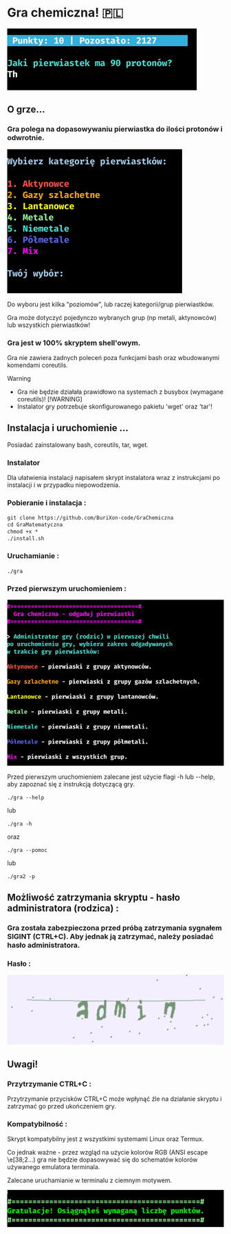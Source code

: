 # Gra chemiczna! 🇵🇱
![Gra](/gra2.png)

## O grze...

### Gra polega na dopasowywaniu pierwiastka do ilości protonów i odwrotnie.
![Gra](/gra1.png)

Do wyboru jest kilka "poziomów", lub raczej kategorii/grup pierwiastków.

Gra może dotyczyć pojedynczo wybranych grup (np metali, aktynowców) lub wszystkich pierwiastków!

### Gra jest w 100% skryptem shell'owym.

Gra nie zawiera żadnych poleceń poza funkcjami bash oraz wbudowanymi komendami coreutils.

> [!WARNING]
> - Gra nie będzie działała prawidłowo na systemach z busybox (wymagane coreutils)!
> [!WARNING]
> - Instalator gry potrzebuje skonfigurowanego pakietu 'wget' oraz 'tar'! 

## Instalacja i uruchomienie ...

Posiadać zainstalowany bash, coreutils, tar, wget.

### Instalator

Dla ułatwienia instalacji napisałem skrypt instalatora wraz z instrukcjami po instalacji i w przypadku niepowodzenia.

### Pobieranie i instalacja :

```
git clone https://github.com/BuriXon-code/GraChemiczna
cd GraMatematyczna
chmod +x *
./install.sh
```
### Uruchamianie :
```
./gra
```

### Przed pierwszym uruchomieniem :
![Gra](/gra3.png)

Przed pierwszym uruchomieniem zalecane jest użycie flagi -h lub --help, aby zapoznać się z instrukcją dotyczącą gry.
```
./gra --help
```
lub 
```
./gra -h
```
oraz 
```
./gra --pomoc
```
lub 
```
./gra2 -p
```

## Możliwość zatrzymania skryptu - hasło administratora (rodzica) :
### Gra została zabezpieczona przed próbą zatrzymania sygnałem SIGINT (CTRL+C). Aby jednak ją zatrzymać, należy posiadać hasło administratora.
### Hasło :
![Hasło administratorskie](/captcha.png)

## Uwagi!
### Przytrzymanie CTRL+C :
Przytrzymanie przycisków CTRL+C może wpłynąć źle na działanie skryptu i zatrzymać go przed ukończeniem gry.

### Kompatybilność :
Skrypt kompatybilny jest z wszystkimi systemami Linux oraz Termux.

Co jednak ważne - przez wzgląd na użycie kolorów RGB (ANSI escape \e[38;2...) gra nie będzie dopasowywać się do schematów kolorów używanego emulatora terminala.

Zalecane uruchamianie w terminalu z ciemnym motywem.

![Gra](/gra4.png)

